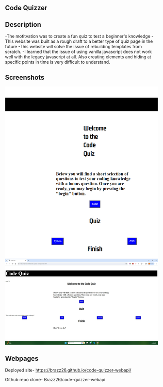 ## Code Quizzer

## Description

-The motitvation was to create a fun quiz to test a beginner's knowledge
-This website was built as a rough draft to a better type of quiz page in the future
-This website will solve the issue of rebuilding templates from scratch.
-I learned that the issue of using vanilla javascript does not work well with the legacy javascript at all. Also creating elements and hiding at specific points in time is very difficult to understand.

## Screenshots
![Alt text](<assets/images/Code-Quiz-Screenshot 2.png>)
![Alt text](assets/images/Code-Quiz-Screenshot.png)
## Webpages

Deployed site- https://brazz26.github.io/code-quizzer-webapi/

Github repo clone-  Brazz26/code-quizzer-webapi